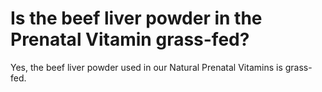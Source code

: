 # Is the beef liver powder in the Prenatal Vitamin grass-fed?

Yes, the beef liver powder used in our Natural Prenatal Vitamins is grass-fed.